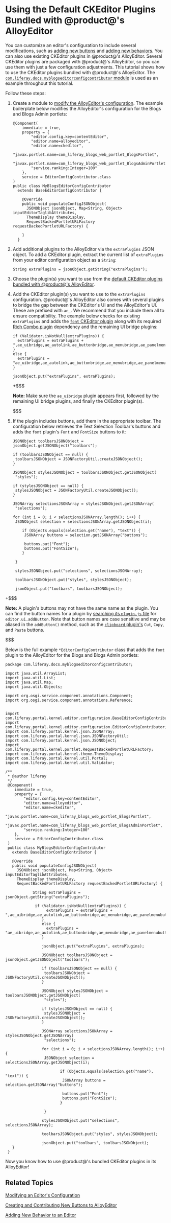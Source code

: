 # Using the Default CKEditor Plugins Bundled with @product@'s AlloyEditor [](id=using-ckeditor-plugins-in-alloyeditor)

You can customize an editor's configuration to include several modifications, 
such as 
[adding new buttons](/develop/tutorials/-/knowledge_base/7-0/creating-and-contributing-new-buttons-to-alloyeditor) 
and 
[adding new behaviors](/develop/tutorials/-/knowledge_base/7-0/adding-new-behavior-to-an-editor).
You can also use existing CKEditor plugins in @product@'s AlloyEditor. Several 
CKEditor plugins are packaged with @product@'s AlloyEditor, so you can use them 
with just a few configuration adjustments. This tutorial shows how to use the 
CKEditor plugins bundled with @product@'s AlloyEditor. The 
[`com.liferay.docs.myblogseditorconfigcontributor` module](https://github.com/liferay/liferay-docs/tree/7.0.x/develop/tutorials/code/my-blogs-editor-config-contributor) 
is used as an example throughout this tutorial. 

Follow these steps:

1.  Create a module to 
    [modify the AlloyEditor's configuration](/develop/tutorials/-/knowledge_base/7-0/modifying-an-editors-configuration). 
    The example boilerplate below modifies the AlloyEditor's configuration for 
    the Blogs and Blogs Admin portlets:

        @Component(
        	immediate = true,
        	property = {
        		"editor.config.key=contentEditor",
        		"editor.name=alloyeditor",
        		"editor.name=ckeditor",
        		"javax.portlet.name=com_liferay_blogs_web_portlet_BlogsPortlet",
        		"javax.portlet.name=com_liferay_blogs_web_portlet_BlogsAdminPortlet",
        		"service.ranking:Integer=100"
        	},
        	service = EditorConfigContributor.class
        )
        public class MyBlogsEditorConfigContributor
          extends BaseEditorConfigContributor {

            @Override
            public void populateConfigJSONObject(
              JSONObject jsonObject, Map<String, Object> inputEditorTaglibAttributes,
              ThemeDisplay themeDisplay,
              RequestBackedPortletURLFactory requestBackedPortletURLFactory) {
              
            }
          }

2.  Add additional plugins to the AlloyEditor via the `extraPlugins` JSON 
    object. To add a CKEditor plugin, extract the current list of 
    `extraPlugins` from your editor configuration object as a `String`:

        String extraPlugins = jsonObject.getString("extraPlugins");

3.  Choose the plugin(s) you want to use from the 
    [default CKEditor plugins bundled with @product@'s AlloyEditor](/develop/reference/-/knowledge_base/7-0/ckeditor-plugin-reference-guide).

4.  Add the CKEditor plugin(s) you want to use to the `extraPlugins` 
    configuration. @product@'s AlloyEditor also comes with several plugins to 
    bridge the gap between the CKEditor's UI and the AlloyEditor's UI. These are 
    prefixed with `ae_`. We recommend that you include them all to ensure 
    compatibility. The example below checks for existing `extraPlugins` and adds 
    the [`font` CKEditor plugin](https://ckeditor.com/cke4/addon/font)
    along with its required 
    [Rich Combo plugin](https://ckeditor.com/cke4/addon/richcombo) 
    dependency and the remaining UI bridge plugins:

        if (Validator.isNotNull(extraPlugins)) {
          extraPlugins = extraPlugins + ",ae_uibridge,ae_autolink,ae_buttonbridge,ae_menubridge,ae_panelmenubuttonbridge,ae_placeholder,ae_richcombobridge,font"; 
        }
        else {
          extraPlugins = "ae_uibridge,ae_autolink,ae_buttonbridge,ae_menubridge,ae_panelmenubuttonbridge,ae_placeholder,ae_richcombobridge,font";
        }
        
        jsonObject.put("extraPlugins", extraPlugins);

    +$$$

    **Note:** Make sure the `ae_uibridge` plugin appears first, followed by 
    the remaining UI bridge plugins, and finally the CKEditor plugin(s).

    $$$

5.  If the plugin includes buttons, add them in the appropriate toolbar. The
    configuration below retrieves the Text Selection Toolbar's buttons and adds
    the `font` plugin's `Font` and `FontSize` buttons to it: 

        JSONObject toolbarsJSONObject = jsonObject.getJSONObject("toolbars");

        if (toolbarsJSONObject == null) {
         toolbarsJSONObject = JSONFactoryUtil.createJSONObject();
        }

        JSONObject stylesJSONObject = toolbarsJSONObject.getJSONObject(
         "styles");

        if (stylesJSONObject == null) {
         stylesJSONObject = JSONFactoryUtil.createJSONObject();
        }

        JSONArray selectionsJSONArray = stylesJSONObject.getJSONArray(
         "selections");

        for (int i = 0; i < selectionsJSONArray.length(); i++) {
         JSONObject selection = selectionsJSONArray.getJSONObject(i);

            if (Objects.equals(selection.get("name"), "text")) {
             JSONArray buttons = selection.getJSONArray("buttons");

             buttons.put("Font");
             buttons.put("FontSize");
            }

         }
         
         stylesJSONObject.put("selections", selectionsJSONArray);

         toolbarsJSONObject.put("styles", stylesJSONObject);

         jsonObject.put("toolbars", toolbarsJSONObject);
 
+$$$

**Note:** A plugin's buttons may not have the same name as the plugin. You can 
find the button names for a plugin by 
[searching its `plugin.js` file](/develop/reference/-/knowledge_base/7-0/ckeditor-plugin-reference-guide) 
for `editor.ui.addButton`. Note that button names are case sensitive and may be 
aliased in the `addButton()` method, such as the 
[`clipboard` plugin's](https://github.com/ckeditor/ckeditor-dev/blob/release/4.0.x/plugins/clipboard/plugin.js#L341-L350) 
`Cut`, `Copy`, and `Paste` buttons.

$$$

Below is the full example `*EditorConfigContributor` class that adds the `font` 
plugin to the AlloyEditor for the Blogs and Blogs Admin portlets:

    package com.liferay.docs.myblogseditorconfigcontributor;

    import java.util.ArrayList;
    import java.util.List;
    import java.util.Map;
    import java.util.Objects;

    import org.osgi.service.component.annotations.Component;
    import org.osgi.service.component.annotations.Reference;


    import com.liferay.portal.kernel.editor.configuration.BaseEditorConfigContributor;
    import com.liferay.portal.kernel.editor.configuration.EditorConfigContributor;
    import com.liferay.portal.kernel.json.JSONArray;
    import com.liferay.portal.kernel.json.JSONFactoryUtil;
    import com.liferay.portal.kernel.json.JSONObject;
    import com.liferay.portal.kernel.portlet.RequestBackedPortletURLFactory;
    import com.liferay.portal.kernel.theme.ThemeDisplay;
    import com.liferay.portal.kernel.util.Portal;
    import com.liferay.portal.kernel.util.Validator;

    /**
     * @author liferay
     */
     @Component(
     	immediate = true,
     	property = {
     		"editor.config.key=contentEditor",
     		"editor.name=alloyeditor",
     		"editor.name=ckeditor",
     		"javax.portlet.name=com_liferay_blogs_web_portlet_BlogsPortlet",
     		"javax.portlet.name=com_liferay_blogs_web_portlet_BlogsAdminPortlet",
     		"service.ranking:Integer=100"
     	},
     	service = EditorConfigContributor.class
     )
     public class MyBlogsEditorConfigContributor
       extends BaseEditorConfigContributor {
     
       @Override
       public void populateConfigJSONObject(
         JSONObject jsonObject, Map<String, Object> inputEditorTaglibAttributes,
         ThemeDisplay themeDisplay,
         RequestBackedPortletURLFactory requestBackedPortletURLFactory) {
    			 
    			String extraPlugins = jsonObject.getString("extraPlugins");
    			 
    			 if (Validator.isNotNull(extraPlugins)) {
    				  extraPlugins = extraPlugins + ",ae_uibridge,ae_autolink,ae_buttonbridge,ae_menubridge,ae_panelmenubuttonbridge,ae_placeholder,ae_richcombobridge,font"; 
    				}
    				else {
    				  extraPlugins = "ae_uibridge,ae_autolink,ae_buttonbridge,ae_menubridge,ae_panelmenubuttonbridge,ae_placeholder,ae_richcombobridge,font";
    				}

    				jsonObject.put("extraPlugins", extraPlugins);
    				
    				JSONObject toolbarsJSONObject = jsonObject.getJSONObject("toolbars");

    				if (toolbarsJSONObject == null) {
    				 toolbarsJSONObject = JSONFactoryUtil.createJSONObject();
    				}

    				JSONObject stylesJSONObject = toolbarsJSONObject.getJSONObject(
    				 "styles");

    				if (stylesJSONObject == null) {
    				 stylesJSONObject = JSONFactoryUtil.createJSONObject();
    				}

    				JSONArray selectionsJSONArray = stylesJSONObject.getJSONArray(
    				 "selections");

    				for (int i = 0; i < selectionsJSONArray.length(); i++) {
    				 JSONObject selection = selectionsJSONArray.getJSONObject(i);

    						if (Objects.equals(selection.get("name"), "text")) {
    						 JSONArray buttons = selection.getJSONArray("buttons");

    						 buttons.put("Font");
    						 buttons.put("FontSize");
    						}
     
    				 }
    		 
    				stylesJSONObject.put("selections", selectionsJSONArray);

    				toolbarsJSONObject.put("styles", stylesJSONObject);

    				jsonObject.put("toolbars", toolbarsJSONObject);
       }
     }

Now you know how to use @product@'s bundled CKEditor plugins in its AlloyEditor!

## Related Topics [](id=related-topics)

[Modifying an Editor's Configuration](/develop/tutorials/-/knowledge_base/7-0/modifying-an-editors-configuration)

[Creating and Contributing New Buttons to AlloyEditor](/develop/tutorials/-/knowledge_base/7-0/creating-and-contributing-new-buttons-to-alloyeditor)

[Adding New Behavior to an Editor](/develop/tutorials/-/knowledge_base/7-0/adding-new-behavior-to-an-editor)
